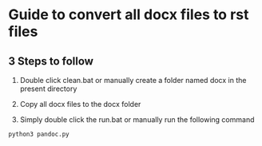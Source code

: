 # Guide to convert all docx files to rst files

## 3 Steps to follow

1. Double click clean.bat or manually create a folder named docx in the present directory

2. Copy all docx files to the docx folder

3. Simply double click the run.bat or manually run the following command

```Python
python3 pandoc.py
```
